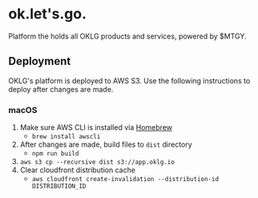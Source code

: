 # ok.let's.go.

Platform the holds all OKLG products and services, powered by $MTGY.

## Deployment

OKLG's platform is deployed to AWS S3. Use the
following instructions to deploy after changes are made.

### macOS

1. Make sure AWS CLI is installed via [Homebrew](https://brew.sh/)
   - `brew install awscli`
2. After changes are made, build files to `dist` directory
   - `npm run build`
3. `aws s3 cp --recursive dist s3://app.oklg.io`
4. Clear cloudfront distribution cache
   - `aws cloudfront create-invalidation --distribution-id DISTRIBUTION_ID`

